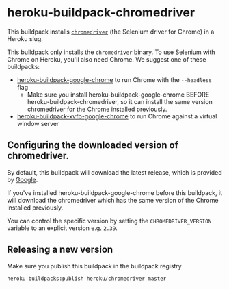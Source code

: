 # heroku-buildpack-chromedriver

This buildpack installs
[`chromedriver`](https://sites.google.com/a/chromium.org/chromedriver/)
 (the Selenium driver for Chrome) in a Heroku slug.
 
 This buildpack only installs the `chromedriver` binary. To use Selenium with Chrome
 on Heroku, you'll also need Chrome. We suggest one of these buildpacks:
 
 - [heroku-buildpack-google-chrome](https://github.com/heroku/heroku-buildpack-google-chrome) 
   to run Chrome with the `--headless` flag
    - Make sure you install heroku-buildpack-google-chrome BEFORE heroku-buildpack-chromedriver, so it can install the same version chromedriver for the Chrome installed previously.
 - [heroku-buildpack-xvfb-google-chrome](https://github.com/heroku/heroku-buildpack-xvfb-google-chrome)
   to run Chrome against a virtual window server


## Configuring the downloaded version of chromedriver.

By default, this buildpack will download the latest release, which is provided
by [Google](https://chromedriver.storage.googleapis.com/LATEST_RELEASE).

If you've installed heroku-buildpack-google-chrome before this buildpack, it will download the chromedriver which has the same version of the Chrome installed previously.

You can control the specific version by setting the `CHROMEDRIVER_VERSION`
variable to an explicit version e.g. `2.39`.


## Releasing a new version

Make sure you publish this buildpack in the buildpack registry

`heroku buildpacks:publish heroku/chromedriver master`
